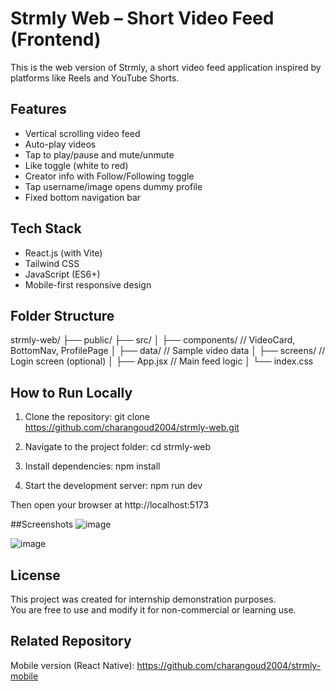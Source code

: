 # Strmly Web – Short Video Feed (Frontend)

This is the web version of Strmly, a short video feed application inspired by platforms like Reels and YouTube Shorts.

## Features

- Vertical scrolling video feed
- Auto-play videos
- Tap to play/pause and mute/unmute
- Like toggle (white to red)
- Creator info with Follow/Following toggle
- Tap username/image opens dummy profile
- Fixed bottom navigation bar

## Tech Stack

- React.js (with Vite)
- Tailwind CSS
- JavaScript (ES6+)
- Mobile-first responsive design

## Folder Structure

strmly-web/
├── public/
├── src/
│   ├── components/        // VideoCard, BottomNav, ProfilePage
│   ├── data/              // Sample video data
│   ├── screens/           // Login screen (optional)
│   ├── App.jsx            // Main feed logic
│   └── index.css

## How to Run Locally

1. Clone the repository:
   git clone https://github.com/charangoud2004/strmly-web.git

2. Navigate to the project folder:
   cd strmly-web

3. Install dependencies:
   npm install

4. Start the development server:
   npm run dev

Then open your browser at http://localhost:5173

##Screenshots
![image](https://github.com/user-attachments/assets/4ffc7213-0aba-4bcf-b147-9b8bcbba20f6)

![image](https://github.com/user-attachments/assets/74aa6ff0-4099-4349-9460-773b62747ef5)



## License

This project was created for internship demonstration purposes.  
You are free to use and modify it for non-commercial or learning use.

## Related Repository

Mobile version (React Native):
https://github.com/charangoud2004/strmly-mobile

